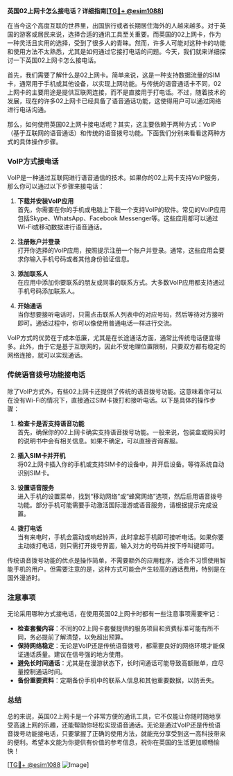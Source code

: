 **英国02上网卡怎么接电话？详细指南[[TG💪+ @esim1088](https://t.me/s/esim1088)]**

在当今这个高度互联的世界里，出国旅行或者长期居住海外的人越来越多。对于英国的游客或居民来说，选择合适的通讯工具至关重要。而英国的02上网卡，作为一种灵活且实用的选择，受到了很多人的青睐。然而，许多人可能对这种卡的功能和使用方法不太熟悉，尤其是如何通过它接打电话的问题。今天，我们就来详细探讨一下英国02上网卡怎么接电话。

首先，我们需要了解什么是02上网卡。简单来说，这是一种支持数据流量的SIM卡，通常用于手机或其他设备，以实现上网功能。与传统的语音通话卡不同，02上网卡的主要用途是提供互联网连接，而不是直接用于打电话。不过，随着技术的发展，现在的许多02上网卡已经具备了语音通话功能，这使得用户可以通过网络进行电话沟通。

那么，如何使用英国02上网卡接电话呢？其实，这主要依赖于两种方式：VoIP（基于互联网的语音通话）和传统的语音拨号功能。下面我们分别来看看这两种方式的具体操作步骤。

### VoIP方式接电话

VoIP是一种通过互联网进行语音通信的技术。如果你的02上网卡支持VoIP服务，那么你可以通过以下步骤来接电话：

1. **下载并安装VoIP应用**  
   首先，你需要在你的手机或电脑上下载一个支持VoIP的软件。常见的VoIP应用包括Skype、WhatsApp、Facebook Messenger等。这些应用都可以通过Wi-Fi或移动数据进行语音通话。

2. **注册账户并登录**  
   打开你选择的VoIP应用，按照提示注册一个账户并登录。通常，这些应用会要求你输入手机号码或者其他身份验证信息。

3. **添加联系人**  
   在应用中添加你要联系的朋友或同事的联系方式。大多数VoIP应用都支持通过手机号码添加联系人。

4. **开始通话**  
   当你想要接听电话时，只需点击联系人列表中的对应号码，然后等待对方接听即可。通话过程中，你可以像使用普通电话一样进行交流。

VoIP方式的优势在于成本低廉，尤其是在长途通话方面，通常比传统电话便宜得多。此外，由于它是基于互联网的，因此不受地理位置限制，只要双方都有稳定的网络连接，就可以实现通话。

### 传统语音拨号功能接电话

除了VoIP方式外，有些02上网卡还提供了传统的语音拨号功能。这意味着你可以在没有Wi-Fi的情况下，直接通过SIM卡拨打和接听电话。以下是具体的操作步骤：

1. **检查卡是否支持语音功能**  
   首先，确保你的02上网卡确实支持语音拨号功能。一般来说，包装盒或购买时的说明书中会有相关信息。如果不确定，可以直接咨询客服。

2. **插入SIM卡并开机**  
   将02上网卡插入你的手机或支持SIM卡的设备中，并开启设备。等待系统自动识别SIM卡。

3. **设置语音服务**  
   进入手机的设置菜单，找到“移动网络”或“蜂窝网络”选项，然后启用语音拨号功能。部分手机可能需要手动激活国际漫游或语音服务，请根据提示完成设置。

4. **拨打电话**  
   当有来电时，手机会震动或响起铃声，此时拿起手机即可接听电话。如果你要主动拨打电话，则只需打开拨号界面，输入对方的号码并按下呼叫键即可。

传统语音拨号功能的优点是操作简单，不需要额外的应用程序，适合不习惯使用智能手机的用户。但需要注意的是，这种方式可能会产生较高的通话费用，特别是在国外漫游时。

### 注意事项

无论采用哪种方式接电话，在使用英国02上网卡时都有一些注意事项需要牢记：

- **检查套餐内容**：不同的02上网卡套餐提供的服务项目和资费标准可能有所不同，务必提前了解清楚，以免超出预算。
- **保持网络稳定**：无论是VoIP还是传统语音拨号，都需要良好的网络环境才能保证通话质量。建议在信号强的地方使用。
- **避免长时间通话**：尤其是在漫游状态下，长时间通话可能导致高额账单，应尽量控制通话时间。
- **备份重要资料**：定期备份手机中的联系人信息和其他重要数据，以防丢失。

### 总结

总的来说，英国02上网卡是一个非常方便的通讯工具，它不仅能让你随时随地享受高速上网的乐趣，还能帮助你轻松实现语音通话。无论是通过VoIP还是传统语音拨号功能接电话，只要掌握了正确的使用方法，就能充分享受到这一高科技带来的便利。希望本文能为你提供有价值的参考信息，祝你在英国的生活更加顺畅愉快！

[[TG💪+ @esim1088](https://t.me/s/esim1088) ![Image](https://i.postimg.cc/4NQfJmqS/Snipaste-2025-05-13-00-14-12.png)]